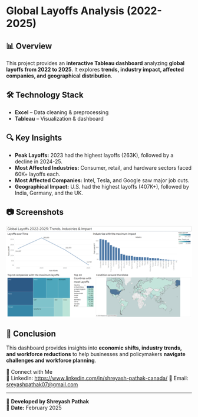# Global Layoffs Analysis (2022-2025)

## 📊 Overview

This project provides an **interactive Tableau dashboard** analyzing **global layoffs from 2022 to 2025**. It explores **trends, industry impact, affected companies, and geographical distribution**.

## 🛠 Technology Stack

- **Excel** – Data cleaning & preprocessing
- **Tableau** – Visualization & dashboard

## 🔍 Key Insights

- **Peak Layoffs:** 2023 had the highest layoffs (263K), followed by a decline in 2024-25.
- **Most Affected Industries:** Consumer, retail, and hardware sectors faced 60K+ layoffs each.
- **Most Affected Companies:** Intel, Tesla, and Google saw major job cuts.
- **Geographical Impact:** U.S. had the highest layoffs (407K+), followed by India, Germany, and the UK.


## 📷 Screenshots

![Dashboard](Global%20Layoffs%20Analysis%20Dashboard.png)



## 📌 Conclusion

This dashboard provides insights into **economic shifts, industry trends, and workforce reductions** to help businesses and policymakers **navigate challenges and workforce planning**.

🚀 Connect with Me  
🔗 LinkedIn:  https://www.linkedin.com/in/shreyash-pathak-canada/
📧 Email: sreyashpathak07@gmail.com

---

🚀 **Developed by Shreyash Pathak**  
📅 **Date:** February 2025

